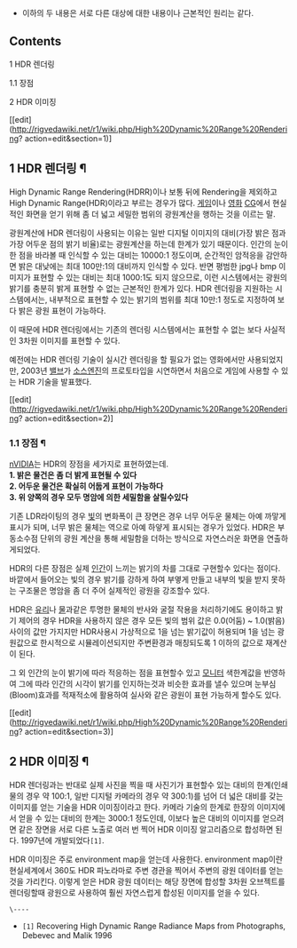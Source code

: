   * 이하의 두 내용은 서로 다른 대상에 대한 내용이나 근본적인 원리는 같다.

## Contents

    

1 HDR 렌더링

    

1.1 장점

2 HDR 이미징

[[edit](http://rigvedawiki.net/r1/wiki.php/High%20Dynamic%20Range%20Rendering?
action=edit&section=1)]

## 1 HDR 렌더링 ¶

  

High Dynamic Range Rendering(HDRR)이나 보통 뒤에 Rendering을 제외하고 High Dynamic
Range(HDR)이라고 부르는 경우가 많다. [게임](%EA%B2%8C%EC%9E%84.md)이나
[영화](%EC%98%81%ED%99%94.md) [CG](CG.md)에서 현실적인 화면을 얻기 위해 좀 더 넓고 세밀한 범위의
광원계산을 행하는 것을 이르는 말.

  

광원계산에 HDR 렌더링이 사용되는 이유는 일반 디지털 이미지의 대비(가장 밝은 점과 가장 어두운 점의 밝기 비율)로는 광원계산을 하는데
한계가 있기 때문이다. 인간의 눈이 한 점을 바라볼 때 인식할 수 있는 대비는 10000:1 정도이며, 순간적인 암적응을 감안하면 밝은
대낮에는 최대 100만:1의 대비까지 인식할 수 있다. 반면 평범한 jpg나 bmp 이미지가 표현할 수 있는 대비는 최대 1000:1도 되지
않으므로, 이런 시스템에서는 광원의 밝기를 충분히 밝게 표현할 수 없는 근본적인 한계가 있다. HDR 렌더링을 지원하는 시스템에서는,
내부적으로 표현할 수 있는 밝기의 범위를 최대 10만:1 정도로 지정하여 보다 밝은 광원 표현이 가능하다.

  

이 때문에 HDR 렌더링에서는 기존의 렌더링 시스템에서는 표현할 수 없는 보다 사실적인 3차원 이미지를 표현할 수 있다.

  

예전에는 HDR 렌더링 기술이 실시간 렌더링을 할 필요가 없는 영화에서만 사용되었지만, 2003년
[밸브](%EB%B0%B8%EB%B8%8C.md)가 [소스엔진](%EC%86%8C%EC%8A%A4%20%EC%97%94%EC%A7%84.md)의 프로토타입을 시연하면서 처음으로 게임에 사용할
수 있는 HDR 기술을 발표했다.

[[edit](http://rigvedawiki.net/r1/wiki.php/High%20Dynamic%20Range%20Rendering?
action=edit&section=2)]

### 1.1 장점 ¶

[nVIDIA](nVIDIA.md)는 HDR의 장점을 세가지로 표현하였는데.  
**1\. 밝은 물건은 좀 더 밝게 표현될 수 있다**  
**2\. 어두운 물건은 확실히 어둡게 표현이 가능하다**  
**3\. 위 양쪽의 경우 모두 명암에 의한 세밀함을 살릴수있다**

  

기존 LDR라이팅의 경우 [빛](%EB%B9%9B.md)의 변화폭이 큰 장면은 경우 너무 어두운 물체는 아예 까맣게 표시가 되며, 너무
밝은 물체는 역으로 아예 하얗게 표시되는 경우가 있었다. HDR은 부동소수점 단위의 광원 계산을 통해 세밀함을 더하는 방식으로 자연스러운
화면을 연출하게되었다.

  

HDR의 다른 장점은 실제 [인간](%EC%9D%B8%EA%B0%84.md)이 느끼는 밝기의 차를 그대로 구현할수 있다는 점이다.
바깥에서 들어오는 빛의 경우 밝기를 강하게 하여 부옇게 만들고 내부의 빛을 받지 못하는 구조물은 명암을 좀 더 주어 실제적인 광원을 강조할수
있다.

  

HDR은 [유리](%EC%9C%A0%EB%A6%AC.md)나 [물](%EB%AC%BC.md)과같은 투명한 물체의 반사와 굴절
작용을 처리하기에도 용이하고 밝기 제어의 경우 HDR을 사용하지 않은 경우 모든 빛의 범위 값은 0.0(어둠) ~ 1.0(밝음)사이의 값만
가지지만 HDR사용시 가상적으로 1을 넘는 밝기값이 허용되며 1을 넘는 광원값으로 한시적으로 시뮬레이션되지만 주변환경과 매칭되도록 1 이하의
값으로 재계산이 된다.

  

그 외 인간의 눈이 밝기에 따라 적응하는 점을 표현할수 있고 [모니터](%EB%AA%A8%EB%8B%88%ED%84%B0.md)
색한계값을 반영하여 그에 따라 인간의 시각이 밝기를 인지하는것과 비슷한 효과를 낼수 있으며 눈부심(Bloom)효과를 적재적소에 활용하여
실사와 같은 광원이 표현 가능하게 할수도 있다.

[[edit](http://rigvedawiki.net/r1/wiki.php/High%20Dynamic%20Range%20Rendering?
action=edit&section=3)]

## 2 HDR 이미징 ¶

  

HDR 렌더링과는 반대로 실제 사진을 찍을 때 사진기가 표현할수 있는 대비의 한계(인쇄물의 경우 약 100:1, 일반 디지털 카메라의 경우
약 300:1)를 넘어 더 넓은 대비를 갖는 이미지를 얻는 기술을 HDR 이미징이라고 한다. 카메라 기술의 한계로 한장의 이미지에서 얻을 수
있는 대비의 한계는 3000:1 정도인데, 이보다 높은 대비의 이미지를 얻으려면 같은 장면을 서로 다른 노출로 여러 번 찍어 HDR 이미징
알고리즘으로 합성하면 된다. 1997년에 개발되었다`[1]`.

  

HDR 이미징은 주로 environment map을 얻는데 사용한다. environment map이란 현실세계에서 360도 HDR 파노라마로
주변 경관을 찍어서 주변의 광원 데이터를 얻는 것을 가리킨다. 이렇게 얻은 HDR 광원 데이터는 해당 장면에 합성할 3차원 오브젝트를
렌더링할때 광원으로 사용하여 훨씬 자연스럽게 합성된 이미지를 얻을 수 있다.

`\----`

  * `[1]` Recovering High Dynamic Range Radiance Maps from Photographs, Debevec and Malik 1996

